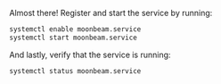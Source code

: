 Almost there! Register and start the service by running:

```bash
systemctl enable moonbeam.service
systemctl start moonbeam.service
```

And lastly, verify that the service is running:

```bash
systemctl status moonbeam.service
```
